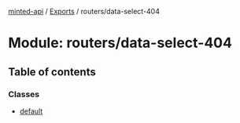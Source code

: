 [minted-api](../README.md) / [Exports](../modules.md) / routers/data-select-404

# Module: routers/data-select-404

## Table of contents

### Classes

- [default](../classes/routers_data_select_404.default.md)
